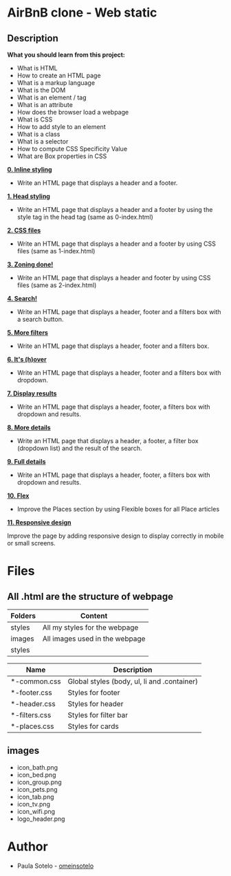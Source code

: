 # AirBnB clone - Web static

## Description

**What you should learn from this project:**

- What is HTML
- How to create an HTML page
- What is a markup language
- What is the DOM
- What is an element / tag
- What is an attribute
- How does the browser load a webpage
- What is CSS
- How to add style to an element
- What is a class
- What is a selector
- How to compute CSS Specificity Value
- What are Box properties in CSS

[**0. Inline styling**](https://github.com/omeinsotelo/AirBnB_clone/blob/master/web_static/0-index.html)

- Write an HTML page that displays a header and a footer.

[**1. Head styling**](https://github.com/omeinsotelo/AirBnB_clone/blob/master/web_static/1-index.html)

- Write an HTML page that displays a header and a footer by using the style tag in the head tag (same as 0-index.html)

[**2. CSS files**](https://github.com/omeinsotelo/AirBnB_clone/blob/master/web_static/2-index.html)

- Write an HTML page that displays a header and a footer by using CSS files (same as 1-index.html)

[**3. Zoning done!**](https://github.com/omeinsotelo/AirBnB_clone/blob/master/web_static/3-index.html)

- Write an HTML page that displays a header and footer by using CSS files (same as 2-index.html)

[**4. Search!**](https://github.com/omeinsotelo/AirBnB_clone/blob/master/web_static/4-index.html)

- Write an HTML page that displays a header, footer and a filters box with a search button.

[**5. More filters**](https://github.com/omeinsotelo/AirBnB_clone/blob/master/web_static/5-index.html)

- Write an HTML page that displays a header, footer and a filters box.

[**6. It's (h)over**](https://github.com/omeinsotelo/AirBnB_clone/blob/master/web_static/6-index.html)

- Write an HTML page that displays a header, footer and a filters box with dropdown.

[**7. Display results**](https://github.com/omeinsotelo/AirBnB_clone/blob/master/web_static/7-index.html)

- Write an HTML page that displays a header, footer, a filters box with dropdown and results.

[**8. More details**](https://github.com/omeinsotelo/AirBnB_clone/blob/master/web_static/8-index.html)

- Write an HTML page that displays a header, a footer, a filter box (dropdown list) and the result of the search.

[**9. Full details**](https://github.com/omeinsotelo/AirBnB_clone/blob/master/web_static/9-index.html)

- Write an HTML page that displays a header, footer, a filters box with dropdown and results.

[**10. Flex**](https://github.com/omeinsotelo/AirBnB_clone/blob/master/web_static/10-index.html)

- Improve the Places section by using Flexible boxes for all Place articles

[**11. Responsive design**](https://github.com/omeinsotelo/AirBnB_clone/blob/master/web_static/11-index.html)

Improve the page by adding responsive design to display correctly in mobile or small screens.

# Files

## All .html are the structure of webpage

| **Folders** | **Content** |
| ----------- | ----------- |
| styles | All my styles for the webpage |
| images | All images used in the webpage 
styles |


| **Name** | **Description** |
| -------- | --------------- |
| *-common.css | Global styles (body, ul, li and .container) |
| *-footer.css | Styles for footer |
| *-header.css | Styles for header |
| *-filters.css | Styles for filter bar |
| *-places.css | Styles for cards |

## images

- icon_bath.png
- icon_bed.png
- icon_group.png
- icon_pets.png
- icon_tab.png
- icon_tv.png
- icon_wifi.png
- logo_header.png


# Author
- Paula Sotelo - [omeinsotelo](https://github.com/omeinsotelo)
